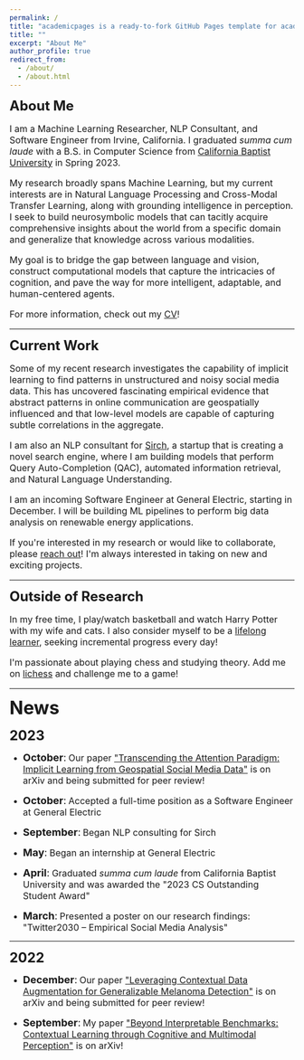 ```yaml
---
permalink: /
title: "academicpages is a ready-to-fork GitHub Pages template for academic personal websites"
title: ""
excerpt: "About Me"
author_profile: true
redirect_from:
  - /about/
  - /about.html
---
```

<p style="margin-bottom:10px;"><font size="5"><b>About Me</b></font></p>
<font size="3"><p>I am a Machine Learning Researcher, NLP Consultant, and Software Engineer from Irvine, California. I graduated <i>summa cum laude</i> with a B.S. in Computer Science from <a href="https://calbaptist.edu" target="_blank">California Baptist University</a> in Spring 2023.
</p>
<p>My research broadly spans Machine Learning, but my current interests are in Natural Language Processing and Cross-Modal Transfer Learning, along with grounding intelligence in perception. I seek to build neurosymbolic models that can tacitly acquire comprehensive insights about the world from a specific domain and generalize that knowledge across various modalities.
</p>
<p>My goal is to bridge the gap between language and vision, construct computational models that capture the intricacies of cognition, and pave the way for more intelligent, adaptable, and human-centered agents.
</p>
<p>For more information, check out my <a href="https://nickdisanto.github.io/assets/pdfs/NickDiSanto_CV.pdf" target="_blank">CV</a>!</p></font>

------------------
<p style="margin-bottom:10px;"><font size="5"><b>Current Work</b></font></p>
<font size="3"><p>Some of my recent research investigates the capability of implicit learning to find patterns in unstructured and noisy social media data. This has uncovered fascinating empirical evidence that abstract patterns in online communication are geospatially influenced and that low-level models are capable of capturing subtle correlations in the aggregate.
</p>
<p>I am also an NLP consultant for <a href="https://bento.me/sirch" target="_blank">Sirch</a>, a startup that is creating a novel search engine, where I am building models that perform Query Auto-Completion (QAC), automated information retrieval, and Natural Language Understanding.
</p>
<p>I am an incoming Software Engineer at General Electric, starting in December. I will be building ML pipelines to perform big data analysis on renewable energy applications.
</p>
<p>If you're interested in my research or would like to collaborate, please <a href="mailto:nick.c.disanto@gmail.com">reach out</a>! I'm always interested in taking on new and exciting projects.</p></font>

------------------
<p style="margin-bottom:10px;"><font size="5"><b>Outside of Research</b></font></p>
<font size="3"><p>In my free time, I play/watch basketball and watch Harry Potter with my wife and cats. I also consider myself to be a <a href="https://medium.com/dear-family/curiosity-is-your-superpower-how-to-become-a-lifelong-learner-8ca5eeb6fe37" target="_blank">lifelong learner</a>, seeking incremental progress every day!
</p>
<p>I'm passionate about playing chess and studying theory. Add me on <a href="https://lichess.org/@/Ncd3030" target="_blank">lichess</a> and challenge me to a game!</p></font>

------------------
<p style="margin-bottom:15px;"><font size="6"><b>News</b></font></p>

<font size="5"><b>2023</b></font>
<ul style="list-style-type:disc;">
  <li><p style="margin-bottom:15px;"><font size="4"><b>October</b>:</font> <font size="3">Our paper <a href="https://arxiv.org/abs/2310.05378" target="_blank">"Transcending the Attention Paradigm: Implicit Learning from Geospatial Social Media Data"</a> is on arXiv and being submitted for peer review!</font></p></li>
  <li><p style="margin-bottom:15px;"><font size="4"><b>October</b>:</font> <font size="3">Accepted a full-time position as a Software Engineer at General Electric</font></p></li>
  <li><p style="margin-bottom:15px;"><font size="4"><b>September</b>:</font> <font size="3">Began NLP consulting for Sirch</font></p></li>
  <li><p style="margin-bottom:15px;"><font size="4"><b>May</b>:</font> <font size="3">Began an internship at General Electric</font></p></li>
  <li><p style="margin-bottom:15px;"><font size="4"><b>April</b>:</font> <font size="3">Graduated <i>summa cum laude</i> from California Baptist University and was awarded the "2023 CS Outstanding Student Award"</font></p></li>
  <li><font size="4"><b>March</b>:</font> <font size="3">Presented a poster on our research findings: "Twitter2030 – Empirical Social Media Analysis"</font></li>
</ul>

------------------
<font size="5"><b>2022</b></font>
<ul style="list-style-type:disc;">
  <li><p style="margin-bottom:15px;"><font size="4"><b>December</b>:</font> <font size="3">Our paper <a href="https://arxiv.org/abs/2212.05116" target="_blank">"Leveraging Contextual Data Augmentation for Generalizable Melanoma Detection"</a> is on arXiv and being submitted for peer review!</font></p></li>
  <li><font size="4"><b>September</b>:</font> <font size="3">My paper <a href="https://arxiv.org/abs/2304.00002" target="_blank">"Beyond Interpretable Benchmarks: Contextual Learning through Cognitive and Multimodal Perception"</a> is on arXiv!</font></li>
</ul>
